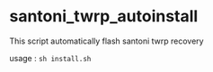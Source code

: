 # santoni_twrp_autoinstall
This script automatically flash santoni twrp recovery

usage : `sh install.sh`
